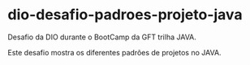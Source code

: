 # dio-desafio-padroes-projeto-java
Desafio da DIO durante o BootCamp da GFT trilha JAVA.

Este desafio mostra os diferentes padrões de projetos no JAVA.
